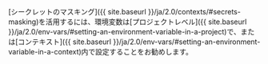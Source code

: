 [シークレットのマスキング]({{ site.baseurl }}/ja/2.0/contexts/#secrets-masking)を活用するには、環境変数は[プロジェクトレベル]({{ site.baseurl }}/ja/2.0/env-vars/#setting-an-environment-variable-in-a-project)で、または[コンテキスト]({{ site.baseurl }}/ja/2.0/env-vars/#setting-an-environment-variable-in-a-context)内で設定することをお勧めします。